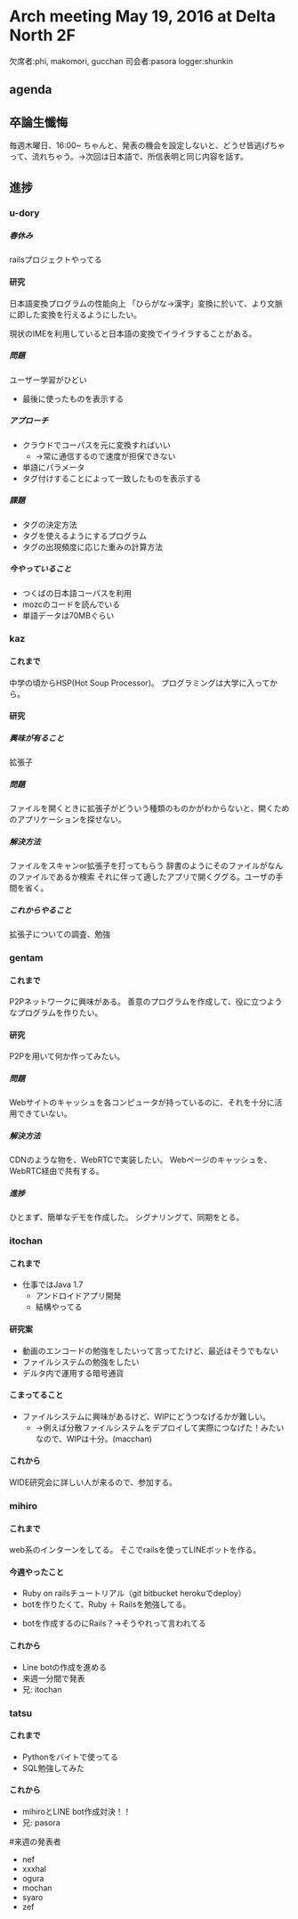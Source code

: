 # Arch meeting May 19, 2016 at Delta North 2F

欠席者:phi, makomori, gucchan
司会者:pasora
logger:shunkin

agenda
------
## 卒論生懺悔
毎週木曜日、16:00~
ちゃんと、発表の機会を設定しないと、どうせ皆逃げちゃって、流れちゃう。→次回は日本語で、所信表明と同じ内容を話す。

## 進捗
### u-dory
##### 春休み
railsプロジェクトやってる

#### 研究
日本語変換プログラムの性能向上
「ひらがな→漢字」変換に於いて、より文脈に即した変換を行えるようにしたい。

現状のIMEを利用していると日本語の変換でイライラすることがある。

##### 問題
ユーザー学習がひどい
- 最後に使ったものを表示する
##### アプローチ
- クラウドでコーパスを元に変換すればいい
  - →常に通信するので速度が担保できない
- 単語にパラメータ
- タグ付けすることによって一致したものを表示する

##### 課題
- タグの決定方法
- タグを使えるようにするプログラム
- タグの出現頻度に応じた重みの計算方法
##### 今やっていること
- つくばの日本語コーパスを利用
- mozcのコードを読んでいる
- 単語データは70MBぐらい


### kaz
#### これまで
中学の頃からHSP(Hot Soup Processor)。
プログラミングは大学に入ってから。

#### 研究
##### 興味が有ること
拡張子

##### 問題
ファイルを開くときに拡張子がどういう種類のものかがわからないと、開くためのアプリケーションを探せない。

##### 解決方法
ファイルをスキャンor拡張子を打ってもらう
辞書のようにそのファイルがなんのファイルであるか検索
それに伴って適したアプリで開くググる。ユーザの手間を省く。

##### これからやること
拡張子についての調査、勉強


### gentam
#### これまで
P2Pネットワークに興味がある。
善意のプログラムを作成して、役に立つようなプログラムを作りたい。

#### 研究
P2Pを用いて何か作ってみたい。

##### 問題
Webサイトのキャッシュを各コンピュータが持っているのに、それを十分に活用できていない。

##### 解決方法
CDNのような物を、WebRTCで実装したい。
Webページのキャッシュを、WebRTC経由で共有する。

##### 進捗
ひとまず、簡単なデモを作成した。
シグナリングて、同期をとる。

### itochan
#### これまで
* 仕事ではJava 1.7
  * アンドロイドアプリ開発
  * 結構やってる
#### 研究案
* 動画のエンコードの勉強をしたいって言ってたけど、最近はそうでもない
* ファイルシステムの勉強をしたい
* デルタ内で運用する暗号通貨

#### こまってること
* ファイルシステムに興味があるけど、WIPにどうつなげるかが難しい。
  * →例えば分散ファイルシステムをデプロイして実際につなげた！みたいなので、WIPは十分。(macchan)

#### これから
WIDE研究会に詳しい人が来るので、参加する。

### mihiro
#### これまで
web系のインターンをしてる。
そこでrailsを使ってLINEボットを作る。
#### 今週やったこと
* Ruby on railsチュートリアル（git bitbucket herokuでdeploy）
* botを作りたくて、Ruby ＋ Railsを勉強してる。
 - botを作成するのにRails？→そうやれって言われてる  
#### これから
* Line botの作成を進める
* 来週一分間で発表
* 兄: itochan

### tatsu
#### これまで
* Pythonをバイトで使ってる
* SQL勉強してみた

#### これから
* mihiroとLINE bot作成対決！！
* 兄: pasora

#来週の発表者
* nef
* xxxhal
* ogura
* mochan
* syaro
* zef
